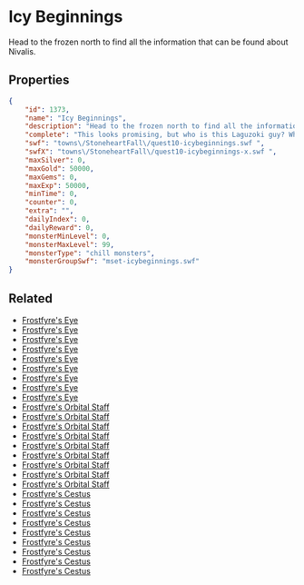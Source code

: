 # Icy Beginnings

Head to the frozen north to find all the information that can be found about Nivalis.

## Properties

```json
{
    "id": 1373,
    "name": "Icy Beginnings",
    "description": "Head to the frozen north to find all the information that can be found about Nivalis.",
    "complete": "This looks promising, but who is this Laguzoki guy? What?s his story?",
    "swf": "towns\/StoneheartFall\/quest10-icybeginnings.swf ",
    "swfX": "towns\/StoneheartFall\/quest10-icybeginnings-x.swf ",
    "maxSilver": 0,
    "maxGold": 50000,
    "maxGems": 0,
    "maxExp": 50000,
    "minTime": 0,
    "counter": 0,
    "extra": "",
    "dailyIndex": 0,
    "dailyReward": 0,
    "monsterMinLevel": 0,
    "monsterMaxLevel": 99,
    "monsterType": "chill monsters",
    "monsterGroupSwf": "mset-icybeginnings.swf"
}
```

## Related

- [Frostfyre's Eye](../items/16025-frostfyre-s-eye.md)
- [Frostfyre's Eye](../items/16026-frostfyre-s-eye.md)
- [Frostfyre's Eye](../items/16027-frostfyre-s-eye.md)
- [Frostfyre's Eye](../items/16028-frostfyre-s-eye.md)
- [Frostfyre's Eye](../items/16029-frostfyre-s-eye.md)
- [Frostfyre's Eye](../items/16030-frostfyre-s-eye.md)
- [Frostfyre's Eye](../items/16031-frostfyre-s-eye.md)
- [Frostfyre's Eye](../items/16032-frostfyre-s-eye.md)
- [Frostfyre's Eye](../items/16033-frostfyre-s-eye.md)
- [Frostfyre's Orbital Staff](../items/16034-frostfyre-s-orbital-staff.md)
- [Frostfyre's Orbital Staff](../items/16035-frostfyre-s-orbital-staff.md)
- [Frostfyre's Orbital Staff](../items/16036-frostfyre-s-orbital-staff.md)
- [Frostfyre's Orbital Staff](../items/16037-frostfyre-s-orbital-staff.md)
- [Frostfyre's Orbital Staff](../items/16038-frostfyre-s-orbital-staff.md)
- [Frostfyre's Orbital Staff](../items/16039-frostfyre-s-orbital-staff.md)
- [Frostfyre's Orbital Staff](../items/16040-frostfyre-s-orbital-staff.md)
- [Frostfyre's Orbital Staff](../items/16041-frostfyre-s-orbital-staff.md)
- [Frostfyre's Orbital Staff](../items/16042-frostfyre-s-orbital-staff.md)
- [Frostfyre's Cestus](../items/16043-frostfyre-s-cestus.md)
- [Frostfyre's Cestus](../items/16044-frostfyre-s-cestus.md)
- [Frostfyre's Cestus](../items/16045-frostfyre-s-cestus.md)
- [Frostfyre's Cestus](../items/16046-frostfyre-s-cestus.md)
- [Frostfyre's Cestus](../items/16047-frostfyre-s-cestus.md)
- [Frostfyre's Cestus](../items/16048-frostfyre-s-cestus.md)
- [Frostfyre's Cestus](../items/16049-frostfyre-s-cestus.md)
- [Frostfyre's Cestus](../items/16050-frostfyre-s-cestus.md)
- [Frostfyre's Cestus](../items/16051-frostfyre-s-cestus.md)

